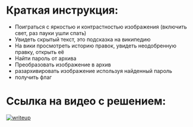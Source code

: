 # Краткая инструкция:
 
* Поиграться с яркостью и контрастностью изображения (включить свет, раз пауки ушли спать)
* Увидеть скрытый текст, это подсказка на википедию
* На вики просмотреть историю правок, увидеть неодобренную правку, открыть её
* Найти пароль от архива
* Преобразовать изображение в архив
* разархивировать изображение используя найденный пароль
* получить флаг

# Ссылка на видео с решением:

[![writeup](https://img.youtube.com/vi/whxa7pI2GAY/maxresdefault.jpg)](https://www.youtube.com/watch?v=whxa7pI2GAY)
